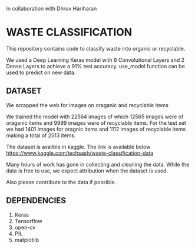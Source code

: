 In collaboration with Dhruv Hariharan

# WASTE CLASSIFICATION
This repository contains code to classify waste into organic or recyclable.

We used a Deep Learning Keras model with 6 Convolutional Layers and 2 Dense Layers to achieve a 91% test accuracy.
use_model function can be used to predict on new data.

## DATASET

We scrapped the web for images on oraganic and recyclable items

We trained the model with 22564 images of which 12565 images were of oraganic items and 9999 images were of recyclable items.
For the test set we had 1401 images for oragnic items and 1112 images of recyclable items making a total of 2513 items.

The dataset is availble in kaggle. The link is available below
https://www.kaggle.com/techsash/waste-classification-data

Many hours of work has gone in collecting and cleaning the data. While the data is free to use, we expect attribution when the dataset is used. 

Also please contribute to the data if possible.

## DEPENDENCIES

1. Keras
2. Tensorflow
3. open-cv
4. PIL
5. matplotlib

